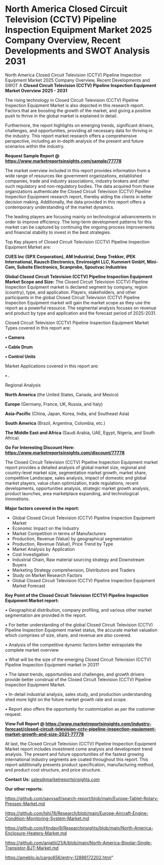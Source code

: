 # North America Closed Circuit Television (CCTV) Pipeline Inspection Equipment Market 2025 Company Overview, Recent Developments and SWOT Analysis 2031
North America Closed Circuit Television (CCTV) Pipeline Inspection Equipment Market 2025 Company Overview, Recent Developments and SWOT A
<Strong> Closed Circuit Television (CCTV) Pipeline Inspection Equipment Market Overview 2025 - 2031</strong>

The rising technology in Closed Circuit Television (CCTV) Pipeline Inspection Equipment Market is also depicted in this research report. Factors that are boosting the growth of the market, and giving a positive push to thrive in the global market is explained in detail.

Furthermore, the report highlights on emerging trends, significant drivers, challenges, and opportunities, providing all necessary data for thriving in the industry. This report market research offers a comprehensive perspective, including an in-depth analysis of the present and future scenarios within the industry.

<strong>Request Sample Report @ <a href=https://www.marketreportsinsights.com/sample/77778>https://www.marketreportsinsights.com/sample/77778</a></strong>

The market overview included in this report provides information from a wide range of resources like government organizations, established companies, trade and industry associations, industry brokers and other such regulatory and non-regulatory bodies. The data acquired from these organizations authenticate the Closed Circuit Television (CCTV) Pipeline Inspection Equipment research report, thereby aiding the clients in better decision making. Additionally, the data provided in this report offers a contemporary understanding of the market dynamics.

The leading players are focusing mainly on technological advancements in order to improve efficiency. The long-term development patterns for this market can be captured by continuing the ongoing process improvements and financial stability to invest in the best strategies.

Top Key players of Closed Circuit Television (CCTV) Pipeline Inspection Equipment Market are:

<strong>CUES Inc (SPX Corporation), AM Industrial, Deep Trekker, iPEK International, Rausch Electronics, Envirosight LLC, Kummert GmbH, Mini-Cam, Subsite Electronics, Scanprobe, Spoutvac Industries</strong>

<strong><b>Global Closed Circuit Television (CCTV) Pipeline Inspection Equipment Market Scope and Size:</b></strong>
The Closed Circuit Television (CCTV) Pipeline Inspection Equipment market is declared segment by company, region (country), type, and application. Players, stakeholders, and other participants in the global Closed Circuit Television (CCTV) Pipeline Inspection Equipment market will gain the market scope as they use the report as a powerful resource. The segmental analysis focuses on revenue and product by type and application and the forecast period of 2025-2031.

Closed Circuit Television (CCTV) Pipeline Inspection Equipment Market Types covered in this report are:

<strong>• Camera

• Cable Drum

• Control Units</strong>

Market Applications covered in this report are:

<strong>• .</strong> 

Regional Analysis

<strong>North America</strong> (the United States, Canada, and Mexico)

<strong>Europe</strong> (Germany, France, UK, Russia, and Italy)

<strong>Asia-Pacific</strong> (China, Japan, Korea, India, and Southeast Asia)

<strong>South America</strong> (Brazil, Argentina, Colombia, etc.)

<strong>The Middle East and Africa</strong> (Saudi Arabia, UAE, Egypt, Nigeria, and South Africa)

<strong>Go For Interesting Discount Here: <a href=https://www.marketreportsinsights.com/discount/77778>https://www.marketreportsinsights.com/discount/77778</a></strong>

The Closed Circuit Television (CCTV) Pipeline Inspection Equipment market report provides a detailed analysis of global market size, regional and country-level market size, segmentation market growth, market share, competitive Landscape, sales analysis, impact of domestic and global market players, value chain optimization, trade regulations, recent developments, opportunities analysis, strategic market growth analysis, product launches, area marketplace expanding, and technological innovations.

<strong><b>Major factors covered in the report:</b></strong>
<ul>
  <li>Global Closed Circuit Television (CCTV) Pipeline Inspection Equipment Market </li>
  <li>Economic Impact on the Industry</li>
  <li>Market Competition in terms of Manufacturers</li>
  <li>Production, Revenue (Value) by geographical segmentation</li>
  <li>Production, Revenue (Value), Price Trend by Type</li>
  <li>Market Analysis by Application</li>
  <li>Cost Investigation</li>
  <li>Industrial Chain, Raw material sourcing strategy and Downstream Buyers</li>
  <li>Marketing Strategy comprehension, Distributors and Traders</li>
  <li>Study on Market Research Factors</li>
  <li>Global Closed Circuit Television (CCTV) Pipeline Inspection Equipment Market Forecast</li>
</ul>

<strong><b>Key Point of the Closed Circuit Television (CCTV) Pipeline Inspection Equipment Market report:</b></strong>

• Geographical distribution, company profiling, and various other market segmentation are provided in the report.

• For better understanding of the global Closed Circuit Television (CCTV) Pipeline Inspection Equipment market status, the accurate market valuation which comprises of size, share, and revenue are also covered.

• Analysis of the competitive dynamic factors better extrapolate the complete market overview

• What will be the size of the emerging Closed Circuit Television (CCTV) Pipeline Inspection Equipment market in 2031?

• The latest trends, opportunities and challenges, and growth drivers provide better construal of the Closed Circuit Television (CCTV) Pipeline Inspection Equipment Market.

• In-detail industrial analysis, sales study, and production understanding shed more light on the future market growth rate and scope.

• Report also offers the opportunity for customization as per the customer request.

<strong><b>View Full Report @ <a href=https://www.marketreportsinsights.com/industry-forecast/closed-circuit-television-cctv-pipeline-inspection-equipment-market-growth-and-size-2021-77778>https://www.marketreportsinsights.com/industry-forecast/closed-circuit-television-cctv-pipeline-inspection-equipment-market-growth-and-size-2021-77778</a></b></strong>


At last, the Closed Circuit Television (CCTV) Pipeline Inspection Equipment Market report includes investment come analysis and development trend analysis. The present and future opportunities of the fastest growing international industry segments are coated throughout this report. This report additionally presents product specification, manufacturing method, and product cost structure, and price structure.

<strong>Contact Us:</strong>
sales@marketreportsinsights.com

<strong>Our other reports:</strong>

<a href=https://github.com/sayysaif/search-report/blob/main/Europe-Tablet-Rotary-Presses-Market.md>https://github.com/sayysaif/search-report/blob/main/Europe-Tablet-Rotary-Presses-Market.md</a>

<a href=https://github.com/Ishi78/Research/blob/main/Europe-Aircraft-Engine-Condition-Monitoring-System-Market.md>https://github.com/Ishi78/Research/blob/main/Europe-Aircraft-Engine-Condition-Monitoring-System-Market.md</a>

<a href=https://github.com/Hindavi9/Researchinsights/blob/main/North-America-Enclosure-Heaters-Market.md>https://github.com/Hindavi9/Researchinsights/blob/main/North-America-Enclosure-Heaters-Market.md</a>

<a href=https://github.com/anjaliiii21/A/blob/main/North-America-Bipolar-Single-Transistor-BJT-Market.md>https://github.com/anjaliiii21/A/blob/main/North-America-Bipolar-Single-Transistor-BJT-Market.md</a>

<a href=https://ameblo.jp/cargo656/entry-12886172202.html>https://ameblo.jp/cargo656/entry-12886172202.html</a>"
